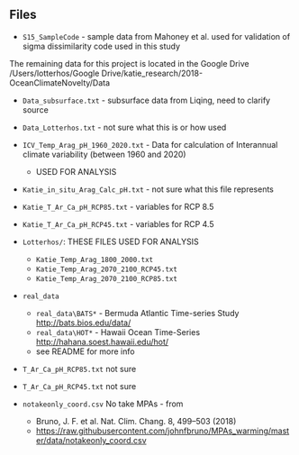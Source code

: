 ## Files

* `S15_SampleCode` - sample data from Mahoney et al. used for validation of sigma dissimilarity code used in this study

The remaining data for this project is located in the Google Drive
/Users/lotterhos/Google Drive/katie_research/2018-OceanClimateNovelty/Data

* `Data_subsurface.txt` - subsurface data from Liqing, need to clarify source

* `Data_Lotterhos.txt` - not sure what this is or how used

* `ICV_Temp_Arag_pH_1960_2020.txt` - Data for calculation of Interannual climate variability (between 1960 and 2020)
	* USED FOR ANALYSIS

* `Katie_in_situ_Arag_Calc_pH.txt` - not sure what this file represents

* `Katie_T_Ar_Ca_pH_RCP85.txt` - variables for RCP 8.5

* `Katie_T_Ar_Ca_pH_RCP45.txt` - variables for RCP 4.5

* `Lotterhos/`: THESE FILES USED FOR ANALYSIS
	* `Katie_Temp_Arag_1800_2000.txt`
	* `Katie_Temp_Arag_2070_2100_RCP45.txt`
	* `Katie_Temp_Arag_2070_2100_RCP85.txt`

* `real_data`
	* `real_data\BATS*` - Bermuda Atlantic Time-series Study http://bats.bios.edu/data/ 
	* `real_data\HOT*` - Hawaii Ocean Time-Series http://hahana.soest.hawaii.edu/hot/
	* see README for more info
	
* `T_Ar_Ca_pH_RCP85.txt` not sure
* `T_Ar_Ca_pH_RCP45.txt` not sure

* `notakeonly_coord.csv` No take MPAs - from
	* Bruno, J. F. et al. Nat. Clim. Chang. 8, 499–503 (2018)
	* https://raw.githubusercontent.com/johnfbruno/MPAs_warming/master/data/notakeonly_coord.csv



